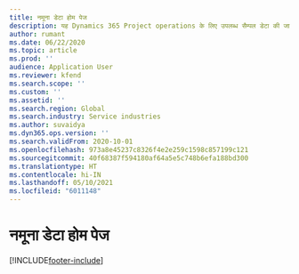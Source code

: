 ```yaml
---
title: नमूना डेटा होम पेज
description: यह Dynamics 365 Project operations के लिए उपलब्ध सैम्पल डेटा की जानकारी देता है.
author: rumant
ms.date: 06/22/2020
ms.topic: article
ms.prod: ''
audience: Application User
ms.reviewer: kfend
ms.search.scope: ''
ms.custom: ''
ms.assetid: ''
ms.search.region: Global
ms.search.industry: Service industries
ms.author: suvaidya
ms.dyn365.ops.version: ''
ms.search.validFrom: 2020-10-01
ms.openlocfilehash: 973a8e45237c8326f4e2e259c1598c857199c121
ms.sourcegitcommit: 40f68387f594180af64a5e5c748b6efa188bd300
ms.translationtype: HT
ms.contentlocale: hi-IN
ms.lasthandoff: 05/10/2021
ms.locfileid: "6011148"
---
```

# <a name="sample-data-home-page"></a>नमूना डेटा होम पेज


[!INCLUDE[footer-include](../includes/footer-banner.md)]